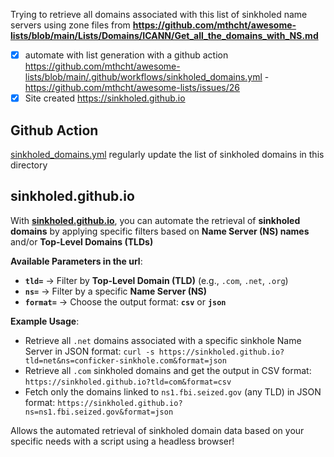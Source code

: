 Trying to retrieve all domains associated with this list of sinkholed name servers using zone files from **https://github.com/mthcht/awesome-lists/blob/main/Lists/Domains/ICANN/Get_all_the_domains_with_NS.md**


- [x] automate with list generation with a github action https://github.com/mthcht/awesome-lists/blob/main/.github/workflows/sinkholed_domains.yml - https://github.com/mthcht/awesome-lists/issues/26
- [x] Site created https://sinkholed.github.io

## Github Action

[sinkholed_domains.yml](https://github.com/mthcht/awesome-lists/blob/main/.github/workflows/sinkholed_domains.yml) regularly update the list of sinkholed domains in this directory

## sinkholed.github.io

With **[sinkholed.github.io](https://sinkholed.github.io)**, you can automate the retrieval of **sinkholed domains** by applying specific filters based on **Name Server (NS) names** and/or **Top-Level Domains (TLDs)**

**Available Parameters in the url**:
- **`tld=`** → Filter by **Top-Level Domain (TLD)** (e.g., `.com`, `.net`, `.org`)
- **`ns=`** → Filter by a specific **Name Server (NS)**
- **`format=`** → Choose the output format: **`csv`** or **`json`**

**Example Usage**:
- Retrieve all `.net` domains associated with a specific sinkhole Name Server in JSON format: `curl -s https://sinkholed.github.io?tld=net&ns=conficker-sinkhole.com&format=json`
- Retrieve all `.com` sinkholed domains and get the output in CSV format: `https://sinkholed.github.io?tld=com&format=csv`
- Fetch only the domains linked to `ns1.fbi.seized.gov` (any TLD) in JSON format: `https://sinkholed.github.io?ns=ns1.fbi.seized.gov&format=json`

Allows the automated retrieval of sinkholed domain data based on your specific needs with a script using a headless browser!
